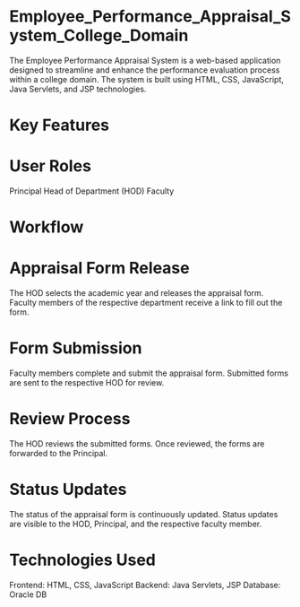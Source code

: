 # Employee_Performance_Appraisal_System_College_Domain
The Employee Performance Appraisal System is a web-based application designed to streamline and enhance the performance evaluation process within a college domain. The system is built using HTML, CSS, JavaScript, Java Servlets, and JSP technologies.

# Key Features

# User Roles
Principal
Head of Department (HOD)
Faculty

# Workflow

# Appraisal Form Release
The HOD selects the academic year and releases the appraisal form.
Faculty members of the respective department receive a link to fill out the form.
# Form Submission
Faculty members complete and submit the appraisal form.
Submitted forms are sent to the respective HOD for review.
# Review Process
The HOD reviews the submitted forms.
Once reviewed, the forms are forwarded to the Principal.
# Status Updates
The status of the appraisal form is continuously updated.
Status updates are visible to the HOD, Principal, and the respective faculty member.

# Technologies Used
Frontend: HTML, CSS, JavaScript
Backend: Java Servlets, JSP
Database: Oracle DB
